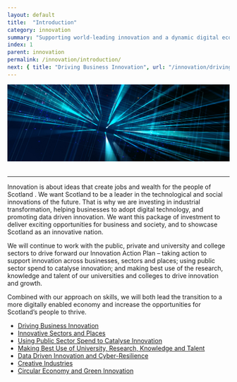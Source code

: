 ```yaml
---
layout: default
title:  "Introduction"
category: innovation
summary: "Supporting world-leading innovation and a dynamic digital economy."
index: 1
parent: innovation
permalink: /innovation/introduction/
next: { title: "Driving Business Innovation", url: "/innovation/driving-business-innovation/" }
---
```


![A light show](/assets/images/pageimages/innovation.jpg)  
<br>
<hr>

Innovation is about ideas that create jobs and wealth for the people of Scotland .  We want Scotland to be a leader in the technological and social innovations of the future.  That is why we are investing in industrial transformation, helping  businesses to adopt digital technology, and promoting data driven innovation.  We want this package of investment to deliver exciting opportunities for business and society, and to showcase Scotland as an innovative nation. 

We will continue to work with the public, private and university and college sectors to drive forward our Innovation Action Plan – taking action to support innovation across businesses, sectors and places; using public sector spend to catalyse innovation; and making best use of the research, knowledge and talent of our universities and colleges to drive innovation and growth. 

Combined with our approach on skills, we will both lead the transition to a more digitally enabled economy and increase the opportunities for Scotland’s people to thrive.


* [Driving Business Innovation](/innovation/driving-business-innovation/)
* [Innovative Sectors and Places](/innovation/sectors-and-places/)
* [Using Public Sector Spend to Catalyse Innovation](/innovation/public-sector/)
* [Making Best Use of University, Research, Knowledge and Talent](/innovation/university-research/)
* [Data Driven Innovation and Cyber-Resilience](/innovation/data-driven/)
* [Creative Industries](/innovation/creative-industries/)
* [Circular Economy and Green Innovation](/innovation/circular-economy/)


